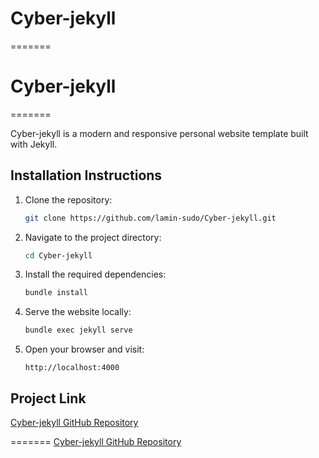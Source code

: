 # Cyber-jekyll

=======
# Cyber-jekyll
=======


Cyber-jekyll is a modern and responsive personal website template built with Jekyll.

## Installation Instructions

1. Clone the repository:
   ```bash
   git clone https://github.com/lamin-sudo/Cyber-jekyll.git
   ```

2. Navigate to the project directory:
   ```bash
   cd Cyber-jekyll
   ```

3. Install the required dependencies:
   ```bash
   bundle install
   ```

4. Serve the website locally:
   ```bash
   bundle exec jekyll serve
   ```

5. Open your browser and visit:
   ```
   http://localhost:4000
   ```

## Project Link


[Cyber-jekyll GitHub Repository](https://github.com/lamin-sudo/Cyber-jekyll.git)

=======
[Cyber-jekyll GitHub Repository](https://github.com/lamin-sudo/Cyber-jekyll.git)

